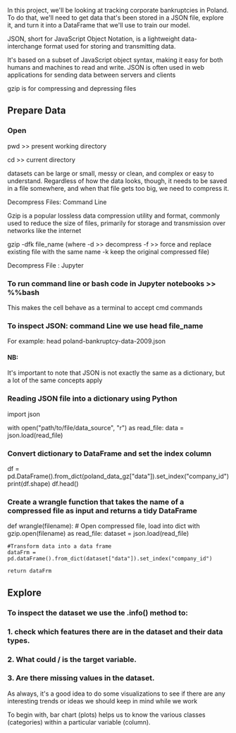 In this project, we'll be looking at tracking corporate bankruptcies in Poland.
To do that, we'll need to get data that's been stored in a JSON file, explore it,
and turn it into a DataFrame that we'll use to train our model.

JSON, short for JavaScript Object Notation, is a lightweight data-interchange
format used for storing and transmitting data.

It's based on a subset of JavaScript object syntax, making it easy for both humans and machines to read and write.
JSON is often used in web applications for sending data between servers and clients

gzip is for compressing and depressing files

## Prepare Data

### Open

pwd >> present working directory

cd >> current directory

datasets can be large or small, messy or clean, and complex or easy to understand. Regardless of how the data looks, though, it needs to be saved in a file somewhere, and when that file gets too big, we need to compress it.

Decompress Files: Command Line

Gzip is a popular lossless data compression utility and format,
commonly used to reduce the size of files, primarily for storage
and transmission over networks like the internet

gzip -dfk file_name (where -d >> decompress -f >> force and replace existing file with the same name -k keep the original compressed file)

Decompress File : Jupyter

### To run command line or bash code in Jupyter notebooks >> %%bash

This makes the cell behave as a terminal to accept cmd commands

### To inspect JSON: command Line we use head file_name

For example: head poland-bankruptcy-data-2009.json

#### NB:

It's important to note that JSON is not exactly the same as a dictionary,
but a lot of the same concepts apply

### Reading JSON file into a dictionary using Python

import json

with open("path/to/file/data_source", "r") as read_file:
data = json.load(read_file)

### Convert dictionary to DataFrame and set the index column

df = pd.DataFrame().from_dict(poland_data_gz["data"]).set_index("company_id")
print(df.shape)
df.head()

### Create a wrangle function that takes the name of a compressed file as input and returns a tidy DataFrame

def wrangle(filename): # Open compressed file, load into dict
with gzip.open(filename) as read_file:
dataset = json.load(read_file)

    #Transform data into a data frame
    dataFrm = pd.dataFrame().from_dict(dataset["data"]).set_index("company_id")

    return dataFrm

## Explore

### To inspect the dataset we use the .info() method to:

### 1. check which features there are in the dataset and their data types.

### 2. What could / is the target variable.

### 3. Are there missing values in the dataset.

As always, it's a good idea to do some visualizations to see if there
are any interesting trends or ideas we should keep in mind while we work

To begin with, bar chart (plots) helps us to know the various classes
(categories) within a particular variable (column).
